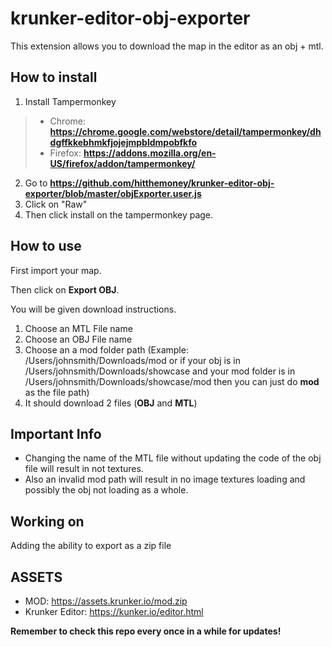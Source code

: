 # krunker-editor-obj-exporter

This extension allows you to download the map in the editor as an obj + mtl.

## How to install

1. Install Tampermonkey 
> * Chrome: **<https://chrome.google.com/webstore/detail/tampermonkey/dhdgffkkebhmkfjojejmpbldmpobfkfo>** 
> * Firefox: **<https://addons.mozilla.org/en-US/firefox/addon/tampermonkey/>**
2. Go to **<https://github.com/hitthemoney/krunker-editor-obj-exporter/blob/master/objExporter.user.js>**
3. Click on "Raw"
4. Then click install on the tampermonkey page.

## How to use

First import your map.

Then click on **Export OBJ**.

You will be given download instructions.
1. Choose an MTL File name
2. Choose an OBJ File name
3. Choose an a mod folder path (Example: /Users/johnsmith/Downloads/mod or if your obj is in /Users/johnsmith/Downloads/showcase and your mod folder is in /Users/johnsmith/Downloads/showcase/mod then you can just do **mod** as the file path)
4. It should download 2 files (**OBJ** and **MTL**) 

## Important Info
* Changing the name of the MTL file without updating the code of the obj file will result in not textures.
* Also an invalid mod path will result in no image textures loading and possibly the obj not loading as a whole.

## Working on
Adding the ability to export as a zip file

## ASSETS
* MOD: <https://assets.krunker.io/mod.zip>
* Krunker Editor: <https://kunker.io/editor.html>

**Remember to check this repo every once in a while for updates!**
